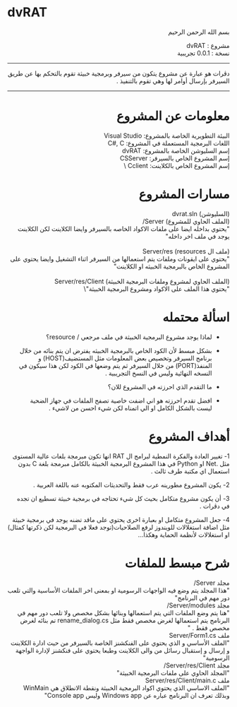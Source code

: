 # dvRAT
<div dir="rtl">


بسم الله الرحمن الرحيم

مشروع : dvRAT\
نسخة : 0.0.1 تجريبية

----------------------------------------------------------------------------------------------------------------------------------------------------------------

دڤرات هو عبارة عن مشروع يتكون من سيرفر وبرمجية خبيثة تقوم بالتحكم بها عن طريق السيرفر بإرسال أوامر لها وهي تقوم بالتنفيذ .

----------------------------------------------------------------------------------------------------------------------------------------------------------------

# معلومات عن المشروع

البيئة التطويرية الخاصة بالمشروع: Visual Studio
\
اللغات البرمجية المستعملة في المشروع: C#, C
\
إسم السليوشن الخاصة بالمشروع: dvRAT
\
إسم المشروع الخاص بالسيرفر: CSServer
\
إسم المشروع الخاص بالكلاينت: Cclient
\


# مسارات المشروع

(السليوشن) dvrat.sln 
\
(الملف الحاوي للمشروع) Server/ 
\
"يحتوي بداخله ايضا على ملفات الاكواد الخاصه بالسيرفر وايضا الكلاينت لكن الكلاينت يوجد في ملف اخر داخله"
\
\
(ملف ال resources) Server/res 
\
"يحتوي على ايقونات وملفات يتم استعمالها من السيرفر اثناء التشغيل وايضا يحتوي على المشروع الخاص بالبرمجية الخبيثه او الكلاينت"
\
\
(الملف الحاوي لمشروع وملفات البرمجية الخبيثة) Server/res/Client 
\
"يحتوي هذا الملف على الاكواد ومشروع البرمجية الخبيثة"\

# اسألة محتمله

- لماذا يوجد مشروع البرمجية الخبيثة في ملف مرجعي / resource؟

- بشكل مبسط لأن الكود الخاص بالبرمجية الخبيثه يفترض ان يتم بنائه من خلال برنامج السيرفر وتخصيص بعض المعلومات مثل المستضيف(HOST) و المنفذ(PORT) من خلال السيرفر ثم يتم وضعها في الكود لكن هذا سيكون في النسخه النهائية وليس في النسخ التجريبية .

- ما التقدم الذي احرزته في المشروع للان؟

- افضل تقدم احرزته هو اني اضفت خاصية تصفح الملفات في جهاز الضحية ليست بالشكل الكامل او الي اتمناه لكن شيء احسن من لاشيء .

# أهداف المشروع

1- تغيير العادة والفكرة النمطية لبرامج ال RAT انها تكون مبرمجة بلغات عالية المستوى مثل .Net او Python في هذا المشروع البرمجية الخبيثة بالكامل مبرمجة بلغة C بدون استعمال اي مكتبة طرف ثالث .

2- يكون المشروع مطورينه عرب فقط والتحديثات المكتوبه عنه باللغة العربية .

3- أن يكون مشروع متكامل بحيث كل شيء تحتاجه في برمجية خبيثة تسطيع ان تجده في دڤرات .

4- جعل المشروع متكامل او بعبارة اخرى يحتوي على ماقد تضنه يوجد في برمجية خبيثة مثل اضافة استغلالات للويندوز لرفع الصلاحيات(توجد فعلا في البرمجية لكن ذكرتها كمثال) او استغلالات لأنظمة الحماية وهكذا...

# شرح مبسط للملفات

مجلد Server/\
"هذا المجلد يتم وضع فيه الواجهات الرسومية او بمعنى اخر الملفات الأساسية والتي تلعب دور مهم في البرنامج"\
مجلد Server/modules/\
"هنا يتم وضع الملفات التي يتم استعمالها وبنائها بشكل مخصص ولا تلعب دور مهم في البرنامج يتم استعمالها لغرض مخصص فقط مثل rename_dialog.cs تم بنائه لغرض مخصص فقط . "\
ملف Server/Form1.cs\
"الملف الأساسي و الذي يحتوي على الفنكشنز الخاصة بالسيرفر من حيث ادارة الكلاينت و إرسال و إستقبال رسائل من والى الكلاينت وطبعا يحتوي على فنكشنز لإدارة الواجهة الرسومية" \
مجلد Server/res/Client/ \
"المجلد الحاوي على ملفات البرمجية الخبيثة"\
ملف Server/res/Client/main.c\
"الملف الاساسي الذي يحتوي اكواد البرمجية الخبيثة ونقطة الانطلاق هي WinMain وبذلك تعرف ان البرنامج عباره عن Windows app وليس Console app"
</div>
